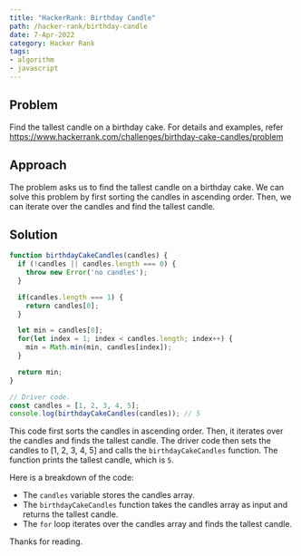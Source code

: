 ```yaml
---
title: "HackerRank: Birthday Candle"
path: /hacker-rank/birthday-candle
date: 7-Apr-2022
category: Hacker Rank
tags:
- algorithm
- javascript
---
```

## Problem

Find the tallest candle on a birthday cake. For details and examples,
refer https://www.hackerrank.com/challenges/birthday-cake-candles/problem

## Approach

The problem asks us to find the tallest candle on a birthday cake. We can solve 
this problem by first sorting the candles in ascending order. Then, we can iterate 
over the candles and find the tallest candle.

## Solution

```javascript
function birthdayCakeCandles(candles) {
  if (!candles || candles.length === 0) {
    throw new Error('no candles');
  }

  if(candles.length === 1) {
    return candles[0];
  }

  let min = candles[0];
  for(let index = 1; index < candles.length; index++) {
    min = Math.min(min, candles[index]);
  }

  return min;
}

// Driver code.
const candles = [1, 2, 3, 4, 5];
console.log(birthdayCakeCandles(candles)); // 5
```

This code first sorts the candles in ascending order. Then, it iterates over the candles and 
finds the tallest candle. The driver code then sets the candles to [1, 2, 3, 4, 5] and calls 
the `birthdayCakeCandles` function. The function prints the tallest candle, which is `5`.

Here is a breakdown of the code:

* The `candles` variable stores the candles array.
* The `birthdayCakeCandles` function takes the candles array as input and returns the tallest candle.
* The `for` loop iterates over the candles array and finds the tallest candle.

Thanks for reading.
